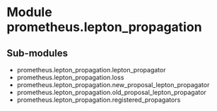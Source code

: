 Module prometheus.lepton_propagation
====================================

Sub-modules
-----------
* prometheus.lepton_propagation.lepton_propagator
* prometheus.lepton_propagation.loss
* prometheus.lepton_propagation.new_proposal_lepton_propagator
* prometheus.lepton_propagation.old_proposal_lepton_propagator
* prometheus.lepton_propagation.registered_propagators